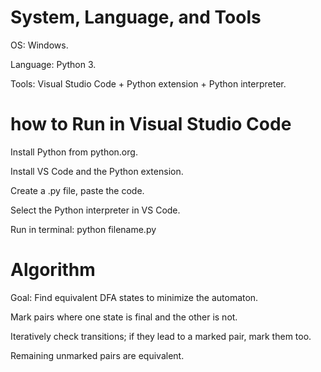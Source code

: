 # System, Language, and Tools

OS: Windows.

Language: Python 3.

Tools: Visual Studio Code + Python extension + Python interpreter.

# how to Run in Visual Studio Code

Install Python from python.org.

Install VS Code and the Python extension.

Create a .py file, paste the code.

Select the Python interpreter in VS Code.

Run in terminal:
python filename.py

# Algorithm

Goal: Find equivalent DFA states to minimize the automaton.

Mark pairs where one state is final and the other is not.

Iteratively check transitions; if they lead to a marked pair, mark them too.

Remaining unmarked pairs are equivalent.
